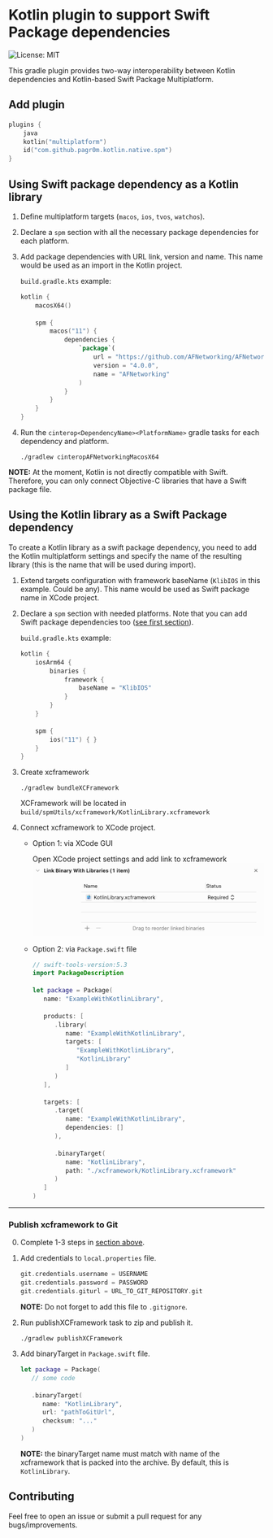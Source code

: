 # Kotlin plugin to support Swift Package dependencies

![License: MIT](https://img.shields.io/badge/License-MIT-blue.svg)

This gradle plugin provides two-way interoperability between Kotlin dependencies and Kotlin-based Swift Package
Multiplatform.

## Add plugin

[comment]: <> (To use the plugin add a dependency in the plugins section.)

```kotlin
plugins {
    java
    kotlin("multiplatform")
    id("com.github.pagr0m.kotlin.native.spm")
}
```

## Using Swift package dependency as a Kotlin library

1. Define multiplatform targets (`macos`, `ios`, `tvos`, `watchos`).
2. Declare a `spm` section with all the necessary package dependencies for each platform.
3. Add package dependencies with URL link, version and name. This name would be used as an import in the Kotlin project.

   `build.gradle.kts` example:

   ```kotlin
   kotlin {
       macosX64()
   
       spm {
           macos("11") {
               dependencies {
                   `package`(
                       url = "https://github.com/AFNetworking/AFNetworking.git",
                       version = "4.0.0",
                       name = "AFNetworking"
                   )
               }
           }
       }
   }
   ```

4. Run the `cinterop<DependencyName><PlatformName>` gradle tasks for each dependency and platform.
   ```shell
   ./gradlew cinteropAFNetworkingMacosX64
   ```

**NOTE:** At the moment, Kotlin is not directly compatible with Swift. Therefore, you can only connect Objective-C
libraries that have a Swift package file.

## Using the Kotlin library as a Swift Package dependency

To create a Kotlin library as a swift package dependency, you need to add the Kotlin multiplatform settings and specify
the name of the resulting library (this is the name that will be used during import).

1. Extend targets configuration with framework baseName (`KlibIOS` in this example. Could be any). This name would be
   used as Swift package name in XCode project.
2. Declare a `spm` section with needed platforms. Note that you can add Swift package dependencies
   too ([see first section](#using-swift-package-dependency-as-a-kotlin-library)).

   `build.gradle.kts` example:

   ```kotlin
   kotlin {
       iosArm64 {
           binaries {
               framework {
                   baseName = "KlibIOS"
               }
           }
       }
   
       spm {
           ios("11") { }
       }
   }
   ```

3. Create xcframework
   ```shell
   ./gradlew bundleXCFramework
   ```
   XCFramework will be located in `build/spmUtils/xcframework/KotlinLibrary.xcframework`
4. Connect xcframework to XCode project.

    - Option 1: via XCode GUI

      Open XCode project settings and add link to xcframework
      ![XCode-import-XCFramework](./images/XCode-import-XCFramework.png)

    - Option 2: via `Package.swift` file

      ```swift
      // swift-tools-version:5.3 
      import PackageDescription

      let package = Package(
         name: "ExampleWithKotlinLibrary",

         products: [
            .library(
               name: "ExampleWithKotlinLibrary",
               targets: [
                  "ExampleWithKotlinLibrary",
                  "KotlinLibrary"
               ]
            )
         ],

         targets: [
            .target(
               name: "ExampleWithKotlinLibrary",
               dependencies: []
            ),

            .binaryTarget(
               name: "KotlinLibrary",
               path: "./xcframework/KotlinLibrary.xcframework"
            )
         ]
      )
      ```

--- 

### Publish xcframework to Git

0. Complete 1-3 steps in [section above](#using-the-kotlin-library-as-a-swift-package-dependency).
1. Add credentials to `local.properties` file.
   ```kotlin
   git.credentials.username = USERNAME
   git.credentials.password = PASSWORD
   git.credentials.giturl = URL_TO_GIT_REPOSITORY.git
   ```
   **NOTE:** Do not forget to add this file to `.gitignore`.

2. Run publishXCFramework task to zip and publish it.
   ```shell
   ./gradlew publishXCFramework
   ```

3. Add binaryTarget in `Package.swift` file.
      ```swift
      let package = Package(
         // some code
         
         .binaryTarget(
            name: "KotlinLibrary",
            url: "pathToGitUrl",
            checksum: "..."
         )
      )
      ```
   **NOTE:** the binaryTarget name must match with name of the xcframework that is packed into the archive. By default,
   this is `KotlinLibrary`.

## Contributing

Feel free to open an issue or submit a pull request for any bugs/improvements.
